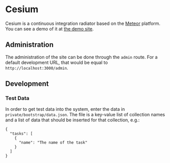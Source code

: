# Cesium

Cesium is a continuous integration radiator based on the [Meteor](http://meteor.com) platform. You can see a demo of it at [the demo site](http://cesium.meteor.com).

## Administration
The administration of the site can be done through the `admin` route. For a default development URL, that would be equal to `http://localhost:3000/admin`.

## Development

### Test Data
In order to get test data into the system, enter the data in `private/bootstrap/data.json`. The file is a key-value list of collection names and a list of data that should be inserted for that collection, e.g.:

    {
      "tasks": [
        {
          "name": "The name of the task"
        }
      ]
    }

